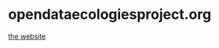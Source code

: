 opendataecologiesproject.org
============================

[the website](http://opendataecologies.org)
